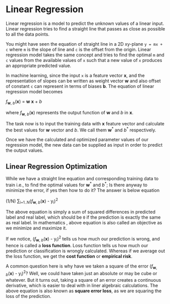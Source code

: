 # Linear Regression

Linear regression is a model to predict the unknown values of a linear input. Linear regression tries to find a straight line that passes as close as possible to all the data points.

You might have seen the equation of straight line in a 2D xy-plane `y = mx + c` where `m` is the slope of line and `c` is the offset from the origin. Linear regression model takes the same concept and tries to find the optimal `m` and `c` values from the available values of `x` such that a new value of `x` produces an appropriate predicted value.

In machine learning, since the input `x` is a feature vector **x**, and the representation of slopes can be written as weight vector **w** and also offset of constant `c` can represent in terms of biases **b**. The equation of linear regression model becomes

*f*<sub>**w**, *b*</sub>(**x**) = **w** **x** + *b*

where *f*<sub>**w**, *b*</sub>(**x**) represents the output function of **w** and *b* in **x**. 

The task now is to input the training data with **x** feature vector and calculate the best values for **w** vector and *b*. We call them **w**<sup>\*</sup> and *b*<sup>\*</sup> respectively.

Once we have the calculated and optimized parameter values of our regression model, the new data can be supplied as input in order to predict the output values.

## Linear Regression Optimization

While we have a straight line equation and corresponding training data to train i.e., to find the optimal values for **w**<sup>\*</sup> and *b*<sup>\*</sup>; Is there anyway to minimize the error, if yes then how to do it? The answer is below equation

(1/N) ∑<sub>i=1..N</sub>(*f*<sub>**w**, *b*</sub>(**x**) - y<sub>i</sub>)<sup>2</sup>

The above equation is simply a sum of squared differences in predicted label  and real label, which should be `0` if the prediction is exactly the same as real label. In mathematics , above equation is also called an objective as we minimize and maximize it. 

If we notice, (*f*<sub>**w**, *b*</sub>(**x**) - y<sub>i</sub>)<sup>2</sup>
tells us how much our prediction is wrong, and hence is called a **loss function**. Loss function tells us how much our prediction or classification is wrongly calculated. Whereas if we average out the loss function, we get the **cost function** or **empirical risk**.

A common question here is why have we taken a square of the error (*f*<sub>**w**, *b*</sub>(**x**) - y<sub>i</sub>)<sup>2</sup>? Well, we could have taken just an absolute or may be cube or whatever. But it turns out, taking a square of an error creates a continuous derivative, which is easier to deal with in liner algebraic calculations. The above equation is also known as **square error loss**, as we are squaring the loss of the prediction.